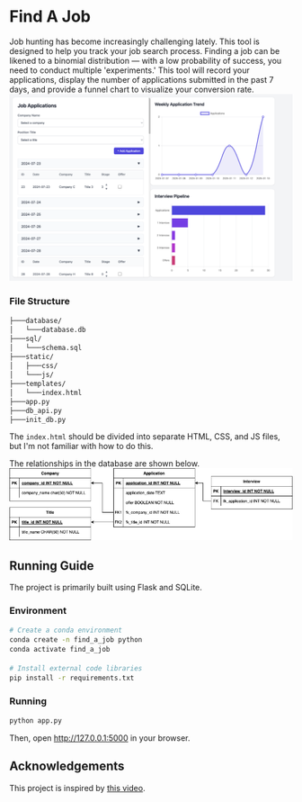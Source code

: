 # Find A Job

Job hunting has become increasingly challenging lately. This tool is designed to help you track your job search process. Finding a job can be likened to a binomial distribution — with a low probability of success, you need to conduct multiple 'experiments.' This tool will record your applications, display the number of applications submitted in the past 7 days, and provide a funnel chart to visualize your conversion rate.
![](plots/demo.png)

### File Structure

```
├───database/
│   └───database.db
├───sql/
│   └───schema.sql
├───static/
│   ├───css/
│   └───js/
├───templates/
│   └───index.html
├───app.py
├───db_api.py
├───init_db.py
```

The `index.html` should be divided into separate HTML, CSS, and JS files, but I'm not familiar with how to do this.

The relationships in the database are shown below.
![](plots/relationship.png)


## Running Guide

The project is primarily built using Flask and SQLite.

### Environment 

```bash
# Create a conda environment 
conda create -n find_a_job python
conda activate find_a_job

# Install external code libraries
pip install -r requirements.txt
```

### Running

```bash
python app.py
```

Then, open http://127.0.0.1:5000 in your browser.

## Acknowledgements

This project is inspired by [this video](https://youtu.be/Koh5WpuX8VA?si=NIzwT55FKwwUimPV).
